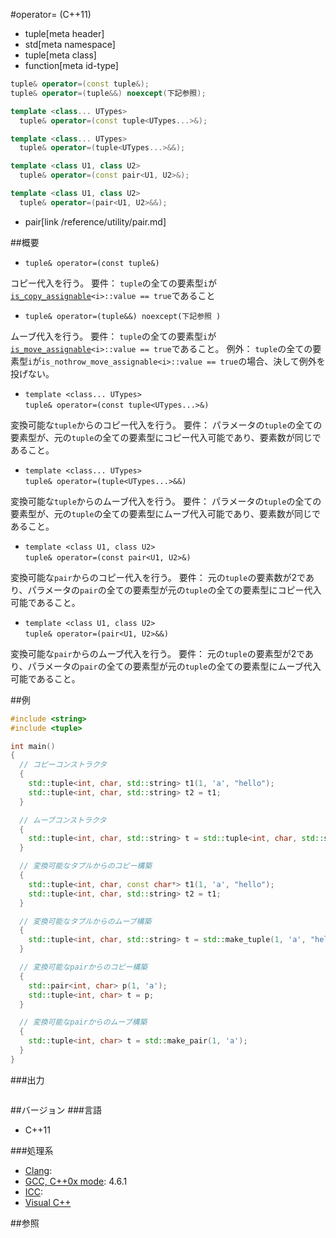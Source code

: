 #operator= (C++11)
* tuple[meta header]
* std[meta namespace]
* tuple[meta class]
* function[meta id-type]

```cpp
tuple& operator=(const tuple&);
tuple& operator=(tuple&&) noexcept(下記参照);

template <class... UTypes>
  tuple& operator=(const tuple<UTypes...>&);

template <class... UTypes>
  tuple& operator=(tuple<UTypes...>&&);

template <class U1, class U2>
  tuple& operator=(const pair<U1, U2>&);

template <class U1, class U2>
  tuple& operator=(pair<U1, U2>&&);
```
* pair[link /reference/utility/pair.md]

##概要

- `tuple& operator=(const tuple&)`

コピー代入を行う。 
要件： `tuple`の全ての要素型`i`が[`is_copy_assignable`](/reference/type_traits/is_copy_assignable.md)`<i>::value == true`であること

- `tuple& operator=(tuple&&) noexcept(下記参照 )`

ムーブ代入を行う。 
要件： `tuple`の全ての要素型`i`が[`is_move_assignable`](/reference/type_traits/is_move_assignable.md)`<i>::value == true`であること。 
例外： `tuple`の全ての要素型`i`が`is_nothrow_move_assignable<i>::value == true`の場合、決して例外を投げない。

- `template <class... UTypes>`<br/>`tuple& operator=(const tuple<UTypes...>&)`

変換可能な`tuple`からのコピー代入を行う。 
要件： パラメータの`tuple`の全ての要素型が、元の`tuple`の全ての要素型にコピー代入可能であり、要素数が同じであること。

- `template <class... UTypes>`<br/>`tuple& operator=(tuple<UTypes...>&&)`

変換可能な`tuple`からのムーブ代入を行う。 
要件： パラメータの`tuple`の全ての要素型が、元の`tuple`の全ての要素型にムーブ代入可能であり、要素数が同じであること。

- `template <class U1, class U2>`<br/>`tuple& operator=(const pair<U1, U2>&)`

変換可能な`pair`からのコピー代入を行う。 
要件： 元の`tuple`の要素数が2であり、パラメータの`pair`の全ての要素型が元の`tuple`の全ての要素型にコピー代入可能であること。

- `template <class U1, class U2>`<br/>`tuple& operator=(pair<U1, U2>&&)`

変換可能な`pair`からのムーブ代入を行う。 
要件： 元の`tuple`の要素型が2であり、パラメータの`pair`の全ての要素型が元の`tuple`の全ての要素型にムーブ代入可能であること。


##例
```cpp
#include <string>
#include <tuple>

int main()
{
  // コピーコンストラクタ
  {
    std::tuple<int, char, std::string> t1(1, 'a', "hello");
    std::tuple<int, char, std::string> t2 = t1;
  }

  // ムーブコンストラクタ
  {
    std::tuple<int, char, std::string> t = std::tuple<int, char, std::string>(1, 'a', "hello");
  }

  // 変換可能なタプルからのコピー構築
  {
    std::tuple<int, char, const char*> t1(1, 'a', "hello");
    std::tuple<int, char, std::string> t2 = t1;
  }

  // 変換可能なタプルからのムーブ構築
  {
    std::tuple<int, char, std::string> t = std::make_tuple(1, 'a', "hello");
  }

  // 変換可能なpairからのコピー構築
  {
    std::pair<int, char> p(1, 'a');
    std::tuple<int, char> t = p;
  }

  // 変換可能なpairからのムーブ構築
  {
    std::tuple<int, char> t = std::make_pair(1, 'a');
  }
}
```

###出力
```
```

##バージョン
###言語
- C++11

###処理系
- [Clang](/implementation.md#clang): 
- [GCC, C++0x mode](/implementation.md#gcc): 4.6.1
- [ICC](/implementation.md#icc): 
- [Visual C++](/implementation.md#visual_cpp) 


##参照


